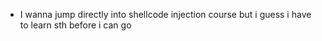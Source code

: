 * I wanna jump directly into shellcode injection course but i guess i have to learn sth before i can go
